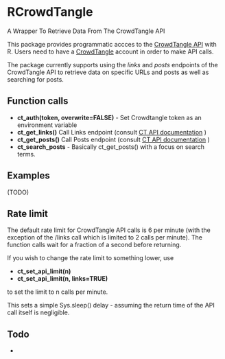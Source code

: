 # RCrowdTangle
A Wrapper To Retrieve Data From The CrowdTangle API

This package provides programmatic accces to the [CrowdTangle API](https://help.crowdtangle.com/en/articles/1189612-crowdtangle-api) with R. Users need to have a [CrowdTangle](https://www.crowdtangle.com/) account in order to make API calls. 

The package currently supports using the *links* and *posts* endpoints of the CrowdTangle API to retrieve data on specific URLs and posts as well as searching for posts. 

## Function calls

- **ct_auth(token, overwrite=FALSE)** - Set Crowdtangle token as an environment variable
- **ct_get_links()** Call Links endpoint (consult [CT API documentation](https://github.com/CrowdTangle/API/wiki/Links) )
- **ct_get_posts()** Call Posts endpoint (consult [CT API documentation](https://github.com/CrowdTangle/API/wiki/posts) )
- **ct_search_posts** - Basically ct_get_posts() with a focus on search terms.

## Examples

(TODO) 

## Rate limit

The default rate limit for CrowdTangle API calls is 6 per minute (with the exception
of the /links call which is limited to 2 calls per minute). The function calls
wait for a fraction of a second before returning. 

If you wish to change the rate limit to something lower, use

- **ct_set_api_limit(n)** 
- **ct_set_api_limit(n, links=TRUE)**

to set the limit to n calls per minute.

This sets a simple Sys.sleep() delay - assuming the return time of the API call itself
is negligible. 

## Todo

- 